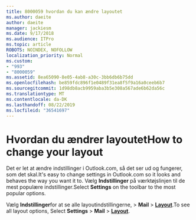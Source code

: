 ```yaml
---
title: 8000059 hvordan du kan ændre layoutet
ms.author: daeite
author: daeite
manager: jackiesm
ms.date: 9/17/2018
ms.audience: ITPro
ms.topic: article
ROBOTS: NOINDEX, NOFOLLOW
localization_priority: Normal
ms.custom:
- "993"
- "8000059"
ms.assetid: 8ea65090-8e05-4ab8-a30c-3bb6db6b75dd
ms.openlocfilehash: be859fdc896f1e0489f31ea8f5f9a16a0ceeb6b7
ms.sourcegitcommit: 1d98db8acb9959aba3b5e308a567ade6b62da56c
ms.translationtype: MT
ms.contentlocale: da-DK
ms.lasthandoff: 08/22/2019
ms.locfileid: "36541697"
---
```

# <a name="how-to-change-your-layout"></a><span data-ttu-id="a4431-102">Hvordan du ændrer layoutet</span><span class="sxs-lookup"><span data-stu-id="a4431-102">How to change your layout</span></span>

<span data-ttu-id="a4431-103">Det er let at ændre indstillinger i Outlook.com, så det ser ud og fungerer, som det skal.</span><span class="sxs-lookup"><span data-stu-id="a4431-103">It's easy to change settings in Outlook.com so it looks and behaves the way you want it to.</span></span> <span data-ttu-id="a4431-104">Vælg **Indstillinger** på værktøjslinjen til de mest populære indstillinger.</span><span class="sxs-lookup"><span data-stu-id="a4431-104">Select **Settings** on the toolbar to the most popular options.</span></span>

<span data-ttu-id="a4431-105">Vælg **Indstillinger**for at se alle layoutindstillingerne, > **Mail** > [**Layout**](https://outlook.live.com/mail/options/mail/layout).</span><span class="sxs-lookup"><span data-stu-id="a4431-105">To see all layout options, Select **Settings** > **Mail** > [**Layout**](https://outlook.live.com/mail/options/mail/layout).</span></span>
  